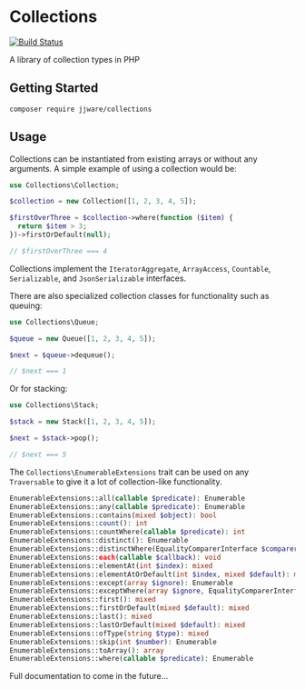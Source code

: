# Collections
[![Build Status](https://travis-ci.org/jjware/Collections.svg?branch=master)](https://travis-ci.org/jjware/Collections)

A library of collection types in PHP

## Getting Started
```
composer require jjware/collections
```

## Usage
Collections can be instantiated from existing arrays or without any arguments. A simple example of using a collection would be:
```php
use Collections\Collection;

$collection = new Collection([1, 2, 3, 4, 5]);

$firstOverThree = $collection->where(function ($item) {
  return $item > 3;
})->firstOrDefault(null);

// $firstOverThree === 4
```
Collections implement the `IteratorAggregate`, `ArrayAccess`, `Countable`, `Serializable`, and `JsonSerializable` interfaces.

There are also specialized collection classes for functionality such as queuing:
```php
use Collections\Queue;

$queue = new Queue([1, 2, 3, 4, 5]);

$next = $queue->dequeue();

// $next === 1
```
Or for stacking:
```php
use Collections\Stack;

$stack = new Stack([1, 2, 3, 4, 5]);

$next = $stack->pop();

// $next === 5
```
The `Collections\EnumerableExtensions` trait can be used on any `Traversable` to give it a lot of collection-like functionality.
```php
EnumerableExtensions::all(callable $predicate): Enumerable
EnumerableExtensions::any(callable $predicate): Enumerable
EnumerableExtensions::contains(mixed $object): bool
EnumerableExtensions::count(): int
EnumerableExtensions::countWhere(callable $predicate): int
EnumerableExtensions::distinct(): Enumerable
EnumerableExtensions::distinctWhere(EqualityComparerInterface $comparer): Enumerable
EnumerableExtensions::each(callable $callback): void
EnumerableExtensions::elementAt(int $index): mixed
EnumerableExtensions::elementAtOrDefault(int $index, mixed $default): mixed
EnumerableExtensions::except(array $ignore): Enumerable
EnumerableExtensions::exceptWhere(array $ignore, EqualityComparerInterface $comparer): Enumerable
EnumerableExtensions::first(): mixed
EnumerableExtensions::firstOrDefault(mixed $default): mixed
EnumerableExtensions::last(): mixed
EnumerableExtensions::lastOrDefault(mixed $default): mixed
EnumerableExtensions::ofType(string $type): mixed
EnumerableExtensions::skip(int $number): Enumerable
EnumerableExtensions::toArray(): array
EnumerableExtensions::where(callable $predicate): Enumerable
```

Full documentation to come in the future...

